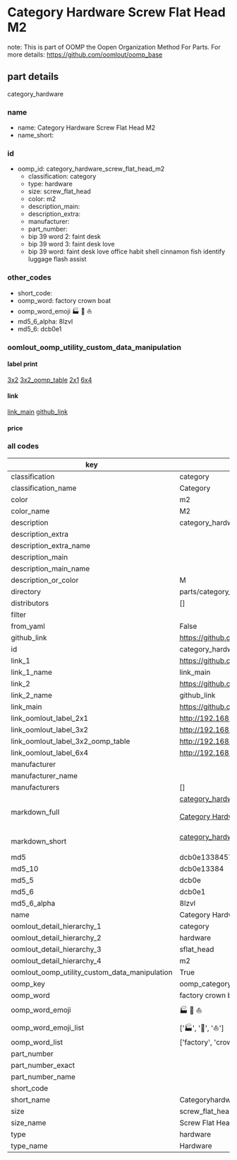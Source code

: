 # Category Hardware Screw Flat Head M2  

note: This is part of OOMP the Oopen Organization Method For Parts. For more details: https://github.com/oomlout/oomp_base

##  part details



category_hardware

### name
* name: Category Hardware Screw Flat Head M2
* name_short: 
### id
* oomp_id: category_hardware_screw_flat_head_m2
  * classification: category
  * type: hardware
  * size: screw_flat_head
  * color: m2
  * description_main: 
  * description_extra: 
  * manufacturer: 
  * part_number: 
  * bip 39 word 2: faint desk
  * bip 39 word 3: faint desk love
  * bip 39 word: faint desk love office habit shell cinnamon fish identify luggage flash assist

### other_codes
* short_code: 
* oomp_word: factory crown boat
* oomp_word_emoji :factory: :crown: :boat:
* md5_6_alpha: 8lzvl
* md5_6: dcb0e1






### oomlout_oomp_utility_custom_data_manipulation
#### label print
[3x2](http://192.168.1.245:1112/?label=oomp%208lzvl)
[3x2_oomp_table](http://192.168.1.107:1112/?label=oomp%208lzvl)
[2x1](http://192.168.1.242:1112/?label=oomp%208lzvl)
[6x4](http://192.168.1.55:1112/?label=oomp%208lzvl)    

#### link

[link_main](https://github.com/oomlout/oomlout_oomp_current_version_messy/tree/main/parts/category_hardware_screw_flat_head_m2) [github_link](https://github.com/oomlout/oomlout_oomp_part_src/tree/main/parts/category_hardware_screw_flat_head_m2)                             

#### price







### all codes 
| key | value |  
| --- | --- |  
| classification | category |  
| classification_name | Category |  
| color | m2 |  
| color_name | M2 |  
| description | category_hardware |  
| description_extra |  |  
| description_extra_name |  |  
| description_main |  |  
| description_main_name |  |  
| description_or_color | M  |  
| directory | parts/category_hardware_screw_flat_head_m2 |  
| distributors | [] |  
| filter |  |  
| from_yaml | False |  
| github_link | https://github.com/oomlout/oomlout_oomp_part_src/tree/main/parts/category_hardware_screw_flat_head_m2 |  
| id | category_hardware_screw_flat_head_m2 |  
| link_1 | https://github.com/oomlout/oomlout_oomp_current_version_messy/tree/main/parts/category_hardware_screw_flat_head_m2 |  
| link_1_name | link_main |  
| link_2 | https://github.com/oomlout/oomlout_oomp_part_src/tree/main/parts/category_hardware_screw_flat_head_m2 |  
| link_2_name | github_link |  
| link_main | https://github.com/oomlout/oomlout_oomp_current_version_messy/tree/main/parts/category_hardware_screw_flat_head_m2 |  
| link_oomlout_label_2x1 | http://192.168.1.242:1112/?label=oomp%208lzvl |  
| link_oomlout_label_3x2 | http://192.168.1.245:1112/?label=oomp%208lzvl |  
| link_oomlout_label_3x2_oomp_table | http://192.168.1.107:1112/?label=oomp%208lzvl |  
| link_oomlout_label_6x4 | http://192.168.1.55:1112/?label=oomp%208lzvl |  
| manufacturer |  |  
| manufacturer_name |  |  
| manufacturers | [] |  
| markdown_full | [category_hardware_screw_flat_head_m2](https://github.com/oomlout/oomlout_oomp_current_version_messy/tree/main/parts/category_hardware_screw_flat_head_m2)<br>[](https://github.com/oomlout/oomlout_oomp_current_version_messy/tree/main/parts/category_hardware_screw_flat_head_m2)<br>[Category Hardware Screw Flat Head M2](https://github.com/oomlout/oomlout_oomp_current_version_messy/tree/main/parts/category_hardware_screw_flat_head_m2)<br><br> |  
| markdown_short | [category_hardware_screw_flat_head_m2](https://github.com/oomlout/oomlout_oomp_current_version_messy/tree/main/parts/category_hardware_screw_flat_head_m2)<br><br> |  
| md5 | dcb0e1338457a52315b4199908cefa8f |  
| md5_10 | dcb0e13384 |  
| md5_5 | dcb0e |  
| md5_6 | dcb0e1 |  
| md5_6_alpha | 8lzvl |  
| name | Category Hardware Screw Flat Head M2 |  
| oomlout_detail_hierarchy_1 | category |  
| oomlout_detail_hierarchy_2 | hardware |  
| oomlout_detail_hierarchy_3 | sflat_head |  
| oomlout_detail_hierarchy_4 | m2 |  
| oomlout_oomp_utility_custom_data_manipulation | True |  
| oomp_key | oomp_category_hardware_screw_flat_head_m2 |  
| oomp_word | factory crown boat |  
| oomp_word_emoji | :factory: :crown: :boat: |  
| oomp_word_emoji_list | [':factory:', ':crown:', ':boat:'] |  
| oomp_word_list | ['factory', 'crown', 'boat'] |  
| part_number |  |  
| part_number_exact |  |  
| part_number_name |  |  
| short_code |  |  
| short_name | Categoryhardware |  
| size | screw_flat_head |  
| size_name | Screw Flat Head |  
| type | hardware |  
| type_name | Hardware |  
